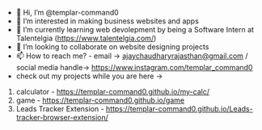 - 👋 Hi, I’m @templar-command0
- 👀 I’m interested in making business websites and apps
- 🌱 I’m currently learning web devolepment by being a Software Intern at Talentelgia (https://www.talentelgia.com/)
- 💞️ I’m looking to collaborate on website designing projects
- 📫 How to reach me? - email -> ajaychaudharyrajasthan@gmail.com / social media handle-> https://www.instagram.com/templar_command0
- check out my projects while you are here -> 
1. calculator - https://templar-command0.github.io/my-calc/
2. game - https://templar-command0.github.io/game
3. Leads Tracker Extension - https://templar-command0.github.io/Leads-tracker-browser-extension/

<!---
templar-command0/templar-command0 is a ✨ special ✨ repository because its `README.md` (this file) appears on your GitHub profile.
You can click the Preview link to take a look at your changes.
--->
